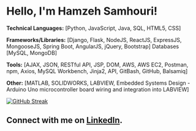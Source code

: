 # Hello, I'm Hamzeh Samhouri! 

**Technical Languages:** [​Python, JavaScript, Java, SQL, HTML5, CSS​]

**Frameworks/Libraries:** [Django, Flask, NodeJS, ReactJS, ExpressJS, MongooseJS, Spring Boot, AngularJS, jQuery, Bootstrap] Databases [MySQL, MongoDB] 

**Tools:** [AJAX, JSON, RESTful API,  JSP, DOM, AWS, AWS EC2, Postman, npm, Axios, MySQL Workbench, Jinja2, API, GitBash, GitHub, Balsamiq]

**Other:** [MATLAB, SOLIDWORKS, LABVIEW, Embedded Systems Design - Arduino Uno microcontroller board wiring and integration into LABVIEW]

[![GitHub Streak](https://streak-stats.demolab.com?user=HamzehSamhouri&theme=dark)](https://git.io/streak-stats)


## Connect with me on [LinkedIn](http://www.linkedin.com/in/hamzehsamhouri).
